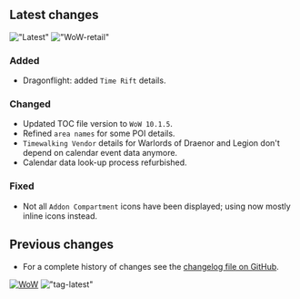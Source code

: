 ## Latest changes

[//]: <> (Rendered badges - Unfortunately most addon hosting websites do not support badges directly, but)
[//]: <> (fortunately GitHub renders them as images)

!["Latest"](https://camo.githubusercontent.com/eb3a04479207a21a0750ca6a54cb2733ee75b511ba866b327a250db7e77035d3/68747470733a2f2f696d672e736869656c64732e696f2f62616467652f7461672d76302e31372e302d696e666f726d6174696f6e616c3f6c6f676f3d476974487562266c6f676f436f6c6f723d6c6967687467726179 "Latest release") !["WoW-retail"](https://camo.githubusercontent.com/3bffe9e6d7b6af33f7680d4a238f0031153db11c577bd1a2be50c4473ce8841a/68747470733a2f2f696d672e736869656c64732e696f2f62616467652f576f572d2d72657461696c2d31302e312e302d6f72616e6765 "Supported game version")

### Added

- Dragonflight: added `Time Rift` details.

### Changed

- Updated TOC file version to `WoW 10.1.5`.
- Refined `area names` for some POI details.
- `Timewalking Vendor` details for Warlords of Draenor and Legion don't depend on calendar event data anymore.
- Calendar data look-up process refurbished.

### Fixed

- Not all `Addon Compartment` icons have been displayed; using now mostly inline icons instead.
&nbsp;  

## Previous changes

- For a complete history of changes see the [changelog file on GitHub](https://github.com/erglo/mission-report-button-plus/blob/main/CHANGELOG.md "CHANGELOG.md").

[![WoW](https://img.shields.io/badge/WoW--retail-10.1.5-orange)](https://addons.wago.io/addons/mission-report-button-plus "Supported game version")
!["tag-latest"](https://img.shields.io/badge/tag-v0.17.0-informational?logo=GitHub&logoColor=lightgray "Test version")
